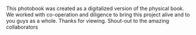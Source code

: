 This photobook was created as a digitalized version of the physical book. We worked with co-operation and diligence to bring this project alive and to you guys as a whole. Thanks for viewing. Shout-out to the amazing collaborators
